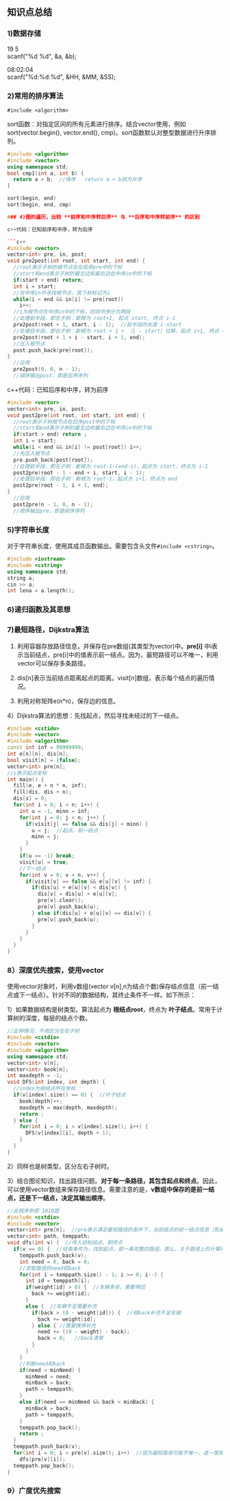 ## 知识点总结

### 1)数据存储

19 5  
scanf("%d %d", &a, &b);

08:02:04  
scanf("%d:%d:%d", &HH, &MM, &SS);

### 2)常用的排序算法

`#include <algorithm>`

sort函数：对指定区间的所有元素进行排序。结合vector使用，例如sort(vector.begin(), vector.end(), cmp)。sort函数默认对整型数据进行升序排列。

```c++
#include <algorithm>
#include <vector>
using namespace std;
bool cmp1(int a, int b) {
  return a > b;  //降序   return a < b则为升序
}

sort(begin, end)
sort(begin, end, cmp)

### 4)图的遍历，比较 **前序和中序转后序** 与 **后序和中序转前序** 的区别

c++代码：已知前序和中序，转为后序

```c++
#include <vector>
vector<int> pre, in, post;
void pre2post(int root, int start, int end) {
  //root表示子树的根节点在在前序pre中的下标
  //start和end表示子树的最左边和最右边在中序in中的下标
  if(start > end) return;
  int i = start;
  //在中序in中寻找根节点，其下标标记为i
  while(i < end && in[i] != pre[root])
    i++;
  //i为根节点在中序in中的下标，则将中序分为两段
  //处理前半段，即左子树：新根为 root+1, 起点 start, 终点 i-1
  pre2post(root + 1, start, i - 1);  //前半段的长度 i-start
  //处理后半段，即右子树：新根为 root + 1 + （i - start）位移，起点 i+1, 终点 end
  pre2post(root + 1 + i - start, i + 1, end);
  //压入根节点
  post.push_back(pre[root]);
}
  //应用
  pre2post(0, 0, n - 1);
  //顺序输出post，即是后序序列
```

c++代码：已知后序和中序，转为前序

```c++
#include <vector>
vector<int> pre, in, post;
void post2pre(int root, int start, int end) {
  //root表示子树根节点在后序post中的下标
  //start和end表示子树的最左边和最右边在中序in中的下标
  if(start > end) return ;
  int i = start;
  while(i < end && in[i] != post[root]) i++;
  //先压入根节点
  pre.push_back(post[root]);
  //处理前半段，即左子树：新根为 root-1-(end-i)，起点为 start，终点为 i-1
  post2pre(root - 1 - end + i, start, i - 1);
  //处理后半段，即右子树：新根为 root-1，起点为 i+1，终点为 end
  post2pre(root - 1, i + 1, end);
}
  //应用
  post2pre(n - 1, 0, n - 1);
  //顺序输出pre，即是前序序列
```

### 5)字符串长度

对于字符串长度，使用其成员函数输出。需要包含头文件`#include <cstring>`。

```c++
#include <iostream>
#include <cstring>
using namespace std;
string a;
cin >> a;
int lena = a.length();
```

### 6)递归函数及其思想

### 7)最短路径，Dijkstra算法

1) 利用容器存放路径信息，并保存在pre数组(其类型为vector<int>)中。**pre[i]** 中i表示当前结点，pre[i]中的值表示前一结点。因为，最短路径可以不唯一，利用vector可以保存多条路径。

2) dis[n]表示当前结点距离起点的距离。visit[n]数组，表示每个结点的遍历情况。

3) 利用对称矩阵e(n*n)，保存边的信息。

4）Dijkstra算法的思想：先找起点，然后寻找未经过的下一结点。

```c++
#include <cstido>
#include <vector>
#include <algorithm>
const int inf = 99999999;
int e[n][n], dis[n];
bool visit[n] = {false};
vector<int> pre[n];
//s表示起点坐标
int main() {
  fill(e, e + n * n, inf);
  fill(dis, dis + n);
  dis[s] = 0;
  for(int i = 0; i < n; i++) {
    int u = -1, minn = inf;
    for(int j = 0; j < n; j++) {
      if(visit[j] == false && dis[j] < minn) {
        u = j;  //起点，前一结点
        minn = j;
      }
    }
    if(u == -1) break;
    visit[u] = true;
    //下一结点
    for(int v = 0; v < n; v++) {
      if(visit[v] == false && e[u][v] != inf) {
        if(dis[u] + e[u][v] < dis[v]) {
          dis[v] = dis[u] + e[u][v];
          pre[v].clear();
          pre[v].push_back(u);
        } else if(dis[u] + e[u][v] == dis[v]) {
          pre[v].push_back(u);
        }
      }
    }
  }
}
```

### 8）深度优先搜索，使用vector

使用vector对象时，利用v数组(vector<int> v[n],n为结点个数)保存结点信息（前一结点或下一结点）。针对不同的数据结构，其终止条件不一样。如下所示：

1）如果数据结构是树类型。算法起点为 **根结点root**，终点为 **叶子结点**。常用于计算树的深度，每层的结点个数。

```c++
//此种情况，不用区分左右子树
#include <cstdio>
#include <vector>
#include <algorithm>
using namespace std;
vector<int> v[n];
vector<int> book[n];
int maxdepth = -1;
void DFS(int index, int depth) {
  //index为根结点所在坐标
  if(v[index].size() == 0) {  //叶子结点
    book[depth]++;
    maxdepth = max(depth, maxdepth);
    return ;
  } else {
    for(int i = 0; i < v[index].size(); i++) {
      DFS(v[index][i], depth + 1);
    }
  }
}
```
2）同样也是树类型，区分左右子树时。

3）结合图论知识，找出路径问题。**对于每一条路径，其包含起点和终点**。因此，可以使用vector数组来保存路径信息。需要注意的是，**v数组中保存的是前一结点，还是下一结点，决定其输出顺序**。

```c++
//此程序参照 1018题
#include <cstdio>
#include <vector>
vector<int> pre[n];  //pre表示满足最短路径的条件下，当前结点的前一结点信息（形成树，供dfs使用）
vector<int> path, temppath;
void dfs(int v) {  //传入目标结点，即终点
  if(v == 0) {  //结束条件为，找到起点，即一条完整的路径。那么，关于路径上的计算问题，均在此处理
    temppath.push_back(v);
    int need = 0, back = 0;
    //求取路径的need和back
    for(int i = temppath.size() - 1; i >= 0; i--) {
      int id = temppath[i];
      if(weight[id] > 0) {  //车辆多余，需要带回
        back += weight[id];
      }
      else {  //车辆不足需要补充
        if(back > (0 - weight[id])) {  //用back补充不足车辆
          back += weight[id];
        } else { //需要携带补充
          need += ((0 - weight) - back);
          back = 0;   //back清零
        }
      }
    }
    //判断need和back
    if(need < minNeed) {
      minNeed = need;
      minBack = back;
      path = temppath;
    }
    else if(need == minNeed && back < minBack) {
      minBack = back;
      path = temppath;
    }
    temppath.pop_back();
    return ;
  }
  temppath.push_back(v);
  for(int i = 0; i < pre[v].size(); i++)  //因为最短路径可能不唯一，逐一使用dfs算法，并递归
    dfs(pre[v][i]);
  temppath.pop_back();
}
```

### 9）广度优先搜索
